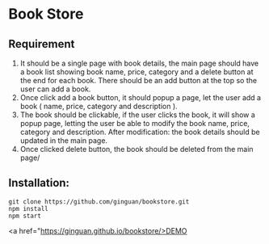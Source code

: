 # Book Store 

## Requirement
1. It should be a single page with book details, the main page should have a book list showing book name, price, category and a delete button at the end for each book. There should be an add button at the top so the user can add a book.
2. Once click add a book button, it should popup a page, let the user add a book ( name, price, category and description ).
3. The book should be clickable, if the user clicks the book, it will show a popup page, letting the user be able to modify the book name, price, category and description. After modification: the book details should be updated in the main page.
4. Once clicked delete button, the book should be deleted from the main page/

## Installation:
    git clone https://github.com/ginguan/bookstore.git
    npm install
    npm start
    
    
<a href="https://ginguan.github.io/bookstore/>DEMO</a>
